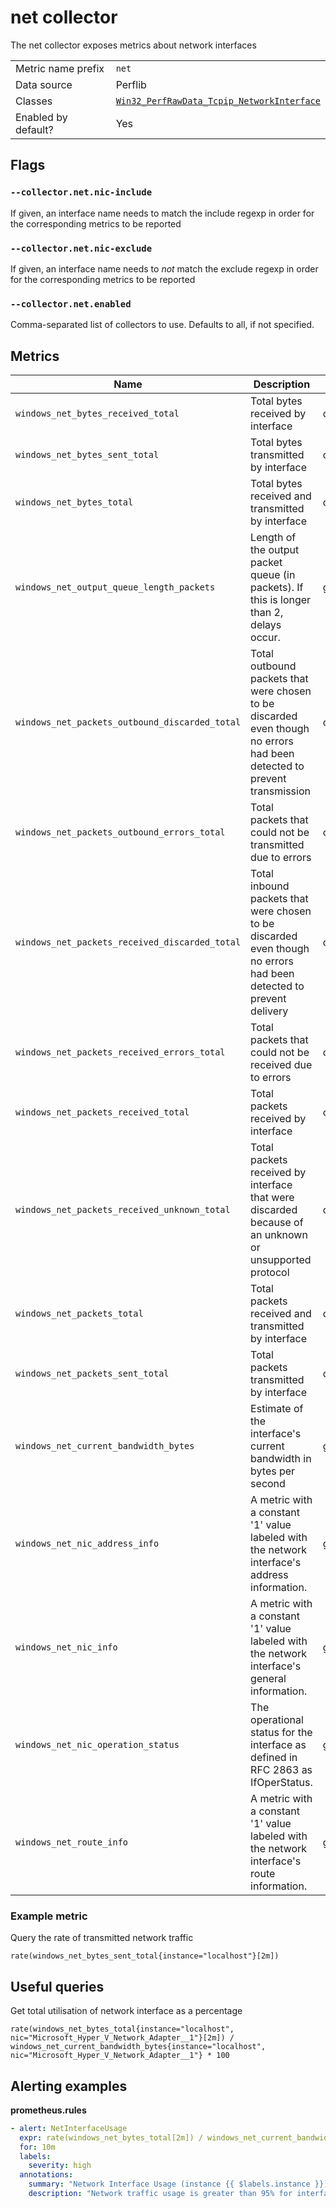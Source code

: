 # net collector

The net collector exposes metrics about network interfaces

|||
-|-
Metric name prefix  | `net`
Data source         | Perflib
Classes             | [`Win32_PerfRawData_Tcpip_NetworkInterface`](https://technet.microsoft.com/en-us/security/aa394340(v=vs.80))
Enabled by default? | Yes

## Flags

### `--collector.net.nic-include`

If given, an interface name needs to match the include regexp in order for the corresponding metrics to be reported

### `--collector.net.nic-exclude`

If given, an interface name needs to *not* match the exclude regexp in order for the corresponding metrics to be reported

### `--collector.net.enabled`

Comma-separated list of collectors to use. Defaults to all, if not specified.

## Metrics

| Name                                           | Description                                                                                                             | Type    | Labels                         |
|------------------------------------------------|-------------------------------------------------------------------------------------------------------------------------|---------|--------------------------------|
| `windows_net_bytes_received_total`             | Total bytes received by interface                                                                                       | counter | `nic`                          |
| `windows_net_bytes_sent_total`                 | Total bytes transmitted by interface                                                                                    | counter | `nic`                          |
| `windows_net_bytes_total`                      | Total bytes received and transmitted by interface                                                                       | counter | `nic`                          |
| `windows_net_output_queue_length_packets`      | Length of the output packet queue (in packets). If this is longer than 2, delays occur.                                 | gauge   | `nic`                          |
| `windows_net_packets_outbound_discarded_total` | Total outbound packets that were chosen to be discarded even though no errors had been detected to prevent transmission | counter | `nic`                          |
| `windows_net_packets_outbound_errors_total`    | Total packets that could not be transmitted due to errors                                                               | counter | `nic`                          |
| `windows_net_packets_received_discarded_total` | Total inbound packets that were chosen to be discarded even though no errors had been detected to prevent delivery      | counter | `nic`                          |
| `windows_net_packets_received_errors_total`    | Total packets that could not be received due to errors                                                                  | counter | `nic`                          |
| `windows_net_packets_received_total`           | Total packets received by interface                                                                                     | counter | `nic`                          |
| `windows_net_packets_received_unknown_total`   | Total packets received by interface that were discarded because of an unknown or unsupported protocol                   | counter | `nic`                          |
| `windows_net_packets_total`                    | Total packets received and transmitted by interface                                                                     | counter | `nic`                          |
| `windows_net_packets_sent_total`               | Total packets transmitted by interface                                                                                  | counter | `nic`                          |
| `windows_net_current_bandwidth_bytes`          | Estimate of the interface's current bandwidth in bytes per second                                                       | gauge   | `nic`                          |
| `windows_net_nic_address_info`                 | A metric with a constant '1' value labeled with the network interface's address information.                            | gauge   | `nic`, `address`, `family`     |
| `windows_net_nic_info`                         | A metric with a constant '1' value labeled with the network interface's general information.                            | gauge   | `nic`, `friendly_name`, `mac`  |
| `windows_net_nic_operation_status`             | The operational status for the interface as defined in RFC 2863 as IfOperStatus.                                        | gauge   | `nic`, `status`                |
| `windows_net_route_info`                       | A metric with a constant '1' value labeled with the network interface's route information.                              | gauge   | `nic`, `src`, `dest`, `metric` |

### Example metric
Query the rate of transmitted network traffic
```
rate(windows_net_bytes_sent_total{instance="localhost"}[2m])
```

## Useful queries
Get total utilisation of network interface as a percentage
```
rate(windows_net_bytes_total{instance="localhost", nic="Microsoft_Hyper_V_Network_Adapter__1"}[2m]) / windows_net_current_bandwidth_bytes{instance="localhost", nic="Microsoft_Hyper_V_Network_Adapter__1"} * 100
```

## Alerting examples
**prometheus.rules**
```yaml
- alert: NetInterfaceUsage
  expr: rate(windows_net_bytes_total[2m]) / windows_net_current_bandwidth_bytes * 100 > 95
  for: 10m
  labels:
    severity: high
  annotations:
    summary: "Network Interface Usage (instance {{ $labels.instance }})"
    description: "Network traffic usage is greater than 95% for interface {{ $labels.nic }}\n  VALUE = {{ $value }}\n  LABELS: {{ $labels }}"
```
